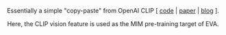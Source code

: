 <div align="center">

Essentially a simple "copy-paste" from OpenAI CLIP [ [code](https://github.com/openai/CLIP/tree/main/clip) \| [paper](https://arxiv.org/abs/2103.00020) \| [blog](https://openai.com/blog/clip/) ].

Here, the CLIP vision feature is used as the MIM pre-training target of EVA. 

</div>